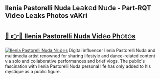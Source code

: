 ## Ilenia Pastorelli Nuda Le𝚊k𝚎d N𝚞𝚍e - Part-RQT Vid𝚎o Le𝚊ks Photos vAKri

# <h2><a href="http://fbdyof0.evod.top/?m=Ilenia+Pastorelli+Nuda">🔗 👉🔴 Ilenia Pastorelli Nuda Vid𝚎o Ph𝚘t𝚘s</a></h2>

[![Ilenia Pastorelli Nuda N𝚞d𝚎s](https://i.imgur.com/8V9OHl7.gif)](http://fbdyof0.evod.top/?m=Ilenia+Pastorelli+Nuda)
Digital influencer Ilenia Pastorelli Nuda and multimedia artist renowned for sharing lifestyle and dance-related content via solo and collaborative performances and brief vlogs. The public's fascination with Ilenia Pastorelli Nuda personal life has only added to his mystique as a public figure. 
